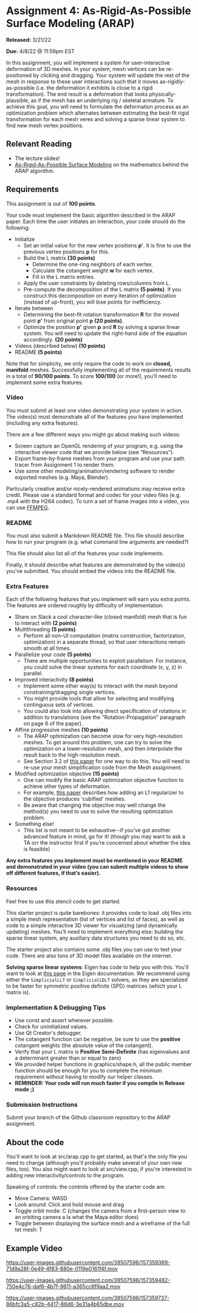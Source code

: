 # Assignment 4: As-Rigid-As-Possible Surface Modeling (ARAP)


**Released:** 3/21/22

**Due:** 4/8/22 @ 11:59pm EST

In this assignment, you will implement a system for user-interactive deformation of 3D meshes. In your system, mesh vertices can be re-positioned by clicking and dragging. Your system will update the rest of the mesh in response to these user interactions such that it moves as-rigidly-as-possible (i.e. the deformation it exhibits is close to a rigid transformation). The end result is a deformation that looks physically-plausible, as if the mesh has an underlying rig / skeletal armature. To achieve this goal, you will need to formulate the deformation process as an optimization problem which alternates between estimating the best-fit rigid transformation for each mesh verex and solving a sparse linear system to find new mesh vertex positions.


## Relevant Reading

- The lecture slides!
- [As-Rigid-As-Possible Surface Modeling](https://igl.ethz.ch/projects/ARAP/arap_web.pdf) on the mathematics behind the ARAP algorithm.


## Requirements

This assignment is out of **100 points**.

Your code must implement the basic algorithm described in the ARAP paper. Each time the user initiates an interaction, your code should do the following:

* Initialize
  * Set an initial value for the new vertex positions **p'**. It is fine to use the previous vertex positions **p** for this.
  * Build the L matrix **(30 points)**
    * Determine the one-ring neighbors of each vertex.
    * Calculate the cotangent weight **w** for each vertex.
    * Fill in the L matrix entries.
  * Apply the user constraints by deleting rows/columns from L.
  * Pre-compute the decomposition of the L matrix **(5 points)**. If you construct this decomposition on every iteration of optimization (instead of up-front), you will lose points for inefficiency.
* Iterate between 
    * Determining the best-fit rotation transformation **R** for the moved point **p'** from original point **p** **(20 points)**.
    * Optimize the position **p'** given **p** and **R** by solving a sparse linear system. You will need to update the right-hand side of the equation accordingly.  **(20 points)**
* Videos (described below) **(10 points)**
* README **(5 points)**

Note that for simplicity, we only require the code to work on **closed, manifold** meshes. Successfully implementing all of the requirements results in a total of **90/100 points**.
To score **100/100** (or more!), you’ll need to implement some extra features.

### Video

You must submit at least one video demonstrating your system in action. The video(s) must demonstrate all of the features you have implemented (including any extra features).

There are a few different ways you might go about making such videos:

* Screen capture an OpenGL rendering of your program, e.g. using the interactive viewer code that we provide below (see “Resources”).
* Export frame-by-frame meshes from your program and use your path tracer from Assignment 1 to render them.
* Use some other modeling/animation/rendering software to render exported meshes (e.g. Maya, Blender).

Particularly creative and/or nicely-rendered animations may receive extra credit.
Please use a standard format and codec for your video files (e.g. .mp4 with the H264 codec).
To turn a set of frame images into a video, you can use [FFMPEG](https://hamelot.io/visualization/using-ffmpeg-to-convert-a-set-of-images-into-a-video/).

### README

You must also submit a Markdown README file. This file should describe how to run your program (e.g. what command line arguments are needed?)

This file should also list all of the features your code implements.

Finally, it should describe what features are demonstrated by the video(s) you’ve submitted. You should embed the videos into the README file.

### Extra Features
Each of the following features that you implement will earn you extra points. The features are ordered roughly by difficulty of implementation.

* Share on Slack a cool character-like (closed manifold) mesh that is fun to interact with **(2 points)**
* Multithreading **(5 points)**
  * Perform all non-UI computation (matrix construction, factorization, optimization) in a separate thread, so that user interactions remain smooth at all times.
* Parallelize your code **(5 points)**
  * There are multiple opportunities to exploit parallelism. For instance, you could solve the linear systems for each coordinate (x, y, z) in parallel. 
* Improved interactivity **(8 points)**
  * Implement some other way(s) to interact with the mesh beyond constraining/dragging single vertices.
  * You might provide tools that allow for selecting and modifying continguous sets of vertices.
  * You could also look into allowing direct specification of rotations in addition to translations (see the "Rotation-Propagation" paragraph on page 6 of the paper).
* Affine progressive meshes **(10 points)**
  * The ARAP optimization can become slow for very high-resolution meshes. To get around this problem, one can try to solve the optimization on a lower-resolution mesh, and then interpolate the result back to the high-resolution mesh.
  * See Section 3.2 of [this paper](https://www.dgp.toronto.edu/~hsuehtil/pdf/cubeStyle_high.pdf) for one way to do this. You will need to re-use your mesh simplification code from the Mesh assignment.
* Modified optimization objective **(15 points)**
  * One can modify the basic ARAP optimization objective function to achieve other types of deformation.
  * For example, [this paper](https://www.dgp.toronto.edu/~hsuehtil/pdf/cubeStyle_high.pdf) describes how adding an L1 regularizer to the objective produces 'cubified' meshes.
  * Be aware that changing the objective may well change the method(s) you need to use to solve the resulting optimization problem.
* Something else!
  * This list is not meant to be exhaustive--if you’ve got another advanced feature in mind, go for it! (though you may want to ask a TA orr the instructor first if you’re concerned about whether the idea is feasible)

**Any extra features you implement must be mentioned in your README and demonstrated in your video (you can submit multiple videos to show off different features, if that’s easier).**

### Resources

Feel free to use this stencil code to get started.

This starter project is quite barebones: it provides code to load .obj files into a simple mesh representation (list of vertices and list of faces), as well as code to a simple interactive 3D viewer for visualizing (and dynamically updating) meshes. You’ll need to implement everything else: building the sparse linear system, any auxiliary data structures you need to do so, etc.

The starter project also contains some .obj files you can use to test your code. There are also tons of 3D model files available on the internet. 

**Solving sparse linear systems**: Eigen has code to help you with this. You'll want to look at [this page](https://eigen.tuxfamily.org/dox/group__TopicSparseSystems.html) in the Eigen documentation. We recommend using either the `SimplicialLLT` or `SimplicialLDLT` solvers, as they are specialized to be faster for symmetric positive definite (SPD) matrices (which your L matrix is).

### Implementation & Debugging Tips
* Use const and assert wherever possible.
* Check for uninitialized values.
* Use Qt Creator's debugger.
* The cotangent function can be negative, be sure to use the **positive** cotangent weights (the absolute value of the cotangent).
* Verify that your L matrix is **Positive Semi-Definite** (has eigenvalues and a determinant greater than or equal to zero)
* We provided helper functions in graphics/shape.h, all the public member function should be enough for you to complete the minimum requirement without having to modify our helper classes. 
* **REMINDER: Your code will run much faster if you compile in Release mode ;)**

### Submission Instructions

Submit your branch of the Github classroom repository to the ARAP assignment.

## About the code

You'll want to look at src/arap.cpp to get started, as that's the only file you need to change (although you'll probably make several of your own new files, too).
You also might want to look at src/view.cpp, if you're interested in adding new interactivity/controls to the program.

Speaking of controls: the controls offered by the starter code are:
 * Move Camera: WASD
 * Look around: Click and hold mouse and drag
 * Toggle orbit mode: C (changes the camera from a first-person view to an orbiting camera a la what the Maya editor does)
 * Toggle between displaying the surface mesh and a wireframe of the full tet mesh: T


## Example Video


https://user-images.githubusercontent.com/39507598/157359369-71d9a28f-0e49-4f83-880e-0119e0161f4f.mov

https://user-images.githubusercontent.com/39507598/157359482-750e4c76-daf6-4b7f-9611-a365cc6f9aa2.mov

https://user-images.githubusercontent.com/39507598/157359737-86bfc3a5-c82b-4417-86d6-3e31a4b65dbe.mov
